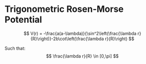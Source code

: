 # Trigonometric Rosen-Morse Potential
$$
V(r) = -\frac{a(a-\lambda)}{\sin^2\left(\frac{\lambda r}{R}\right)}-2b\cot\left(\frac{\lambda r}{R}\right)
$$

Such that:
$$
\frac{\lambda r}{R} \in [0,\pi]
$$
